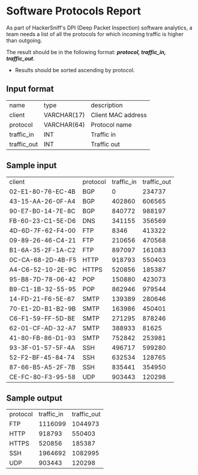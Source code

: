 # Software Protocols Report

As part of HackerSniff's DPI (Deep Packet Inspection) software analytics, a team needs a list of all the protocols for which incoming traffic is higher than outgoing.

 

The result should be in the following format: ***protocol, traffic_in, traffic_out***.

- Results should be sorted ascending by protocol.


## Input format

<table>
    <tr>
        <td>name</td>
        <td>type</td>
        <td>description</td>
    </tr>
    <tr>
        <td>client</td>
        <td>VARCHAR(17)</td>
        <td>Client MAC address</td>
    </tr>
    <tr>
        <td>protocol</td>
        <td>VARCHAR(64)</td>
        <td>Protocol name</td>
    </tr>
    <tr>
        <td>traffic_in</td>
        <td>INT</td>
        <td>Traffic in</td>
    </tr>
    <tr>
        <td>traffic_out	</td>
        <td>INT</td>
        <td>Traffic out</td>
    </tr>
</table>

## Sample input
<table>
    <tr>
        <td>client</td>
        <td>protocol</td>
        <td>traffic_in</td>
        <td>traffic_out</td>
    </tr>
    <tr>
        <td>02-E1-80-76-EC-4B			</td>
        <td>BGP</td>
        <td>0</td>
        <td>234737</td>
    </tr>
    <tr>
        <td>43-15-AA-26-0F-A4</td>
        <td>BGP</td>
        <td>402860</td>
        <td>606565</td>
    </tr>
    <tr>
        <td>90-E7-B0-14-7E-8C</td>
        <td>BGP</td>
        <td>840772</td>
        <td>988197</td>
    </tr>
    <tr>
        <td>FB-60-23-C1-5E-D6</td>
        <td>DNS</td>
        <td>341155</td>
        <td>356569</td>
    </tr>
    <tr>
        <td>4D-6D-7F-62-F4-00</td>
        <td>FTP</td>
        <td>8346</td>
        <td>413322</td>
    </tr>
    <tr>
        <td>09-89-26-46-C4-21</td>
        <td>FTP</td>
        <td>210656</td>
        <td>470568</td>
    </tr>
    <tr>
        <td>B1-6A-35-2F-1A-C2</td>
        <td>FTP</td>
        <td>897097</td>
        <td>161083</td>
    </tr>
    <tr>
        <td>0C-CA-68-2D-4B-F5</td>
        <td>HTTP</td>
        <td>918793</td>
        <td>550403</td>
    </tr>
    <tr>
        <td>A4-C6-52-10-2E-9C</td>
        <td>HTTPS</td>
        <td>520856</td>
        <td>185387</td>
    </tr>
    <tr>
        <td>95-B8-7D-78-06-42</td>
        <td>POP</td>
        <td>150880</td>
        <td>423073</td>
    </tr>
    <tr>
        <td>B9-C1-1B-32-55-95</td>
        <td>POP</td>
        <td>862946</td>
        <td>979544</td>
    </tr>
    <tr>
        <td>14-FD-21-F6-5E-67</td>
        <td>SMTP</td>
        <td>139389</td>
        <td>280646</td>
    </tr>
    <tr>
        <td>70-E1-2D-B1-B2-9B</td>
        <td>SMTP</td>
        <td>163986</td>
        <td>450401</td>
    </tr>
    <tr>
        <td>C6-F1-59-FF-5D-BE</td>
        <td>SMTP</td>
        <td>271295</td>
        <td>878246</td>
    </tr>
    <tr>
        <td>62-01-CF-AD-32-A7</td>
        <td>SMTP</td>
        <td>388933</td>
        <td>81625</td>
    </tr>
    <tr>
        <td>41-80-FB-86-D1-93</td>
        <td>SMTP</td>
        <td>752842</td>
        <td>253981</td>
    </tr>
    <tr>
        <td>93-3F-01-57-5F-4A</td>
        <td>SSH</td>
        <td>496717</td>
        <td>599280</td>
    </tr>
    <tr>
        <td>52-F2-BF-45-84-74</td>
        <td>SSH</td>
        <td>632534</td>
        <td>128765</td>
    </tr>
    <tr>
        <td>87-66-B5-A5-2F-7B</td>
        <td>SSH</td>
        <td>835441</td>
        <td>354950</td>
    </tr>
    <tr>
        <td>CE-FC-80-F3-95-58</td>
        <td>UDP</td>
        <td>903443</td>
        <td>120298</td>
    </tr>
</table>


## Sample output

<table>
    <tr>
        <td>protocol</td>
        <td>traffic_in</td>
        <td>traffic_out</td>
    </tr>
    <tr>
        <td>FTP</td>
        <td>1116099</td>
        <td>1044973</td>
    </tr>
    <tr>
        <td>HTTP</td>
        <td>918793</td>
        <td>550403</td>
    </tr>
    <tr>
        <td>HTTPS</td>
        <td>520856</td>
        <td>185387</td>
    </tr>
    <tr>
        <td>SSH</td>
        <td>1964692</td>
        <td>1082995</td>
    </tr>
    <tr>
        <td>UDP</td>
        <td>903443</td>
        <td>120298</td>
    </tr>
</table>